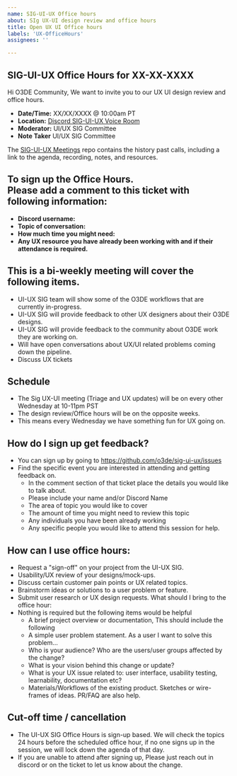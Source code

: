 ```yaml
---
name: SIG-UI-UX Office hours
about: SIg UX-UI design review and office hours
title: Open UX UI Office hours 
labels: 'UX-OfficeHours'
assignees: ''

---
```



## SIG-UI-UX Office Hours for XX-XX-XXXX

Hi O3DE Community,
We want to invite you to our UX UI design review and office hours. 

- **Date/Time:**  XX/XX/XXXX @ 10:00am PT
- **Location:** [Discord SIG-UI-UX Voice Room](https://discord.gg/Mc6jStmuMK)
- **Moderator:** UI/UX SIG Committee
- **Note Taker** UI/UX SIG Committee

The [SIG-UI-UX Meetings](https://github.com/o3de/sig-ui-ux/tree/main/meetings) repo contains the history past calls, including a link to the agenda, recording, notes, and resources.

## To sign up the Office Hours. <br>Please add a **comment** to this ticket with following information:
- **Discord username:**
- **Topic of conversation:**
- **How much time you might need:**
- **Any UX resource you have already been working with and if their attendance is required.**


##  This is a bi-weekly meeting will cover the following items.
- UI-UX SIG team will show some of the O3DE workflows that are currently in-progress.
- UI-UX SIG will provide feedback to other UX designers about their O3DE designs.
- UI-UX SIG will provide feedback to the community about O3DE work they are working on.
- Will have open conversations about UX/UI related problems coming down the pipeline.
- Discuss UX tickets


## Schedule
- The Sig UX-UI meeting (Triage and UX updates) will be on every other Wednesday at 10-11pm PST
- The design review/Office hours will be on the opposite weeks. 
- This means every Wednesday we have something fun for UX going on.


## How do I sign up get feedback?
- You can sign up by going to https://github.com/o3de/sig-ui-ux/issues 
- Find the specific event you are interested in attending and getting feedback on.
   - In the comment section of that ticket place the details you would like to talk about. 
   - Please include your name and/or Discord Name
   - The area of topic you would like to cover
   - The amount of time you might need to review this topic
   - Any individuals you have been already working
   - Any specific people you would like to attend this session for help.


## How can I use office hours:
- Request a "sign-off" on your project from the UI-UX SIG.
- Usability/UX review of your designs/mock-ups.
- Discuss certain customer pain points or UX related topics.
- Brainstorm ideas or solutions to a user problem or feature.
- Submit user research or UX design requests.
What should I bring to the office hour:
- Nothing is required but the following items would be helpful 
   - A brief project overview or documentation, This should include the following 
   - A simple user problem statement. As a user I want to solve this problem...
   - Who is your audience? Who are the users/user groups affected by the change?
   - What is your vision behind this change or update?
   - What is your UX issue related to: user interface, usability testing, learnability, documentation etc?
   - Materials/Workflows of the existing product. Sketches or wire-frames of ideas. PR/FAQ are also help.

## Cut-off time / cancellation 
- The UI-UX SIG Office Hours is sign-up based. We will check the topics 24 hours before the scheduled office hour, if no one signs up in the session, we will lock down the agenda of that day.
- If you are unable to attend after signing up, Please just reach out in discord or on the ticket to let us know about the change.

